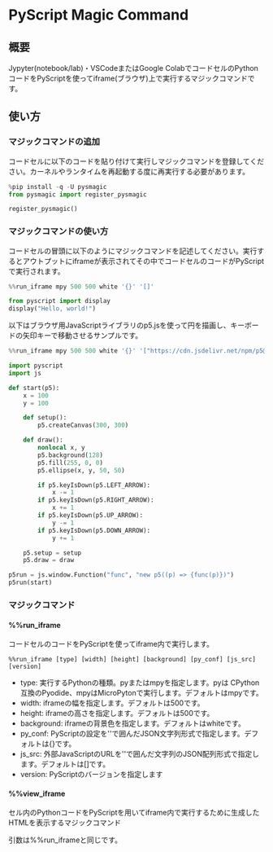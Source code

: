 # PyScript Magic Command

## 概要

Jypyter(notebook/lab)・VSCodeまたはGoogle ColabでコードセルのPythonコードをPyScriptを使ってiframe(ブラウザ)上で実行するマジックコマンドです。

## 使い方

### マジックコマンドの追加

コードセルに以下のコードを貼り付けて実行しマジックコマンドを登録してください。カーネルやランタイムを再起動する度に再実行する必要があります。

```python
%pip install -q -U pysmagic
from pysmagic import register_pysmagic

register_pysmagic()
```

### マジックコマンドの使い方

コードセルの冒頭に以下のようにマジックコマンドを記述してください。実行するとアウトプットにiframeが表示されてその中でコードセルのコードがPyScriptで実行されます。

```python
%%run_iframe mpy 500 500 white '{}' '[]'

from pyscript import display
display("Hello, world!")
```

以下はブラウザ用JavaScriptライブラリのp5.jsを使って円を描画し、キーボードの矢印キーで移動させるサンプルです。

```python
%%run_iframe mpy 500 500 white '{}' '["https://cdn.jsdelivr.net/npm/p5@1.9.4/lib/p5.js"]'

import pyscript
import js

def start(p5):
    x = 100
    y = 100

    def setup():
        p5.createCanvas(300, 300)

    def draw():
        nonlocal x, y
        p5.background(128)
        p5.fill(255, 0, 0)
        p5.ellipse(x, y, 50, 50)

        if p5.keyIsDown(p5.LEFT_ARROW):
            x -= 1
        if p5.keyIsDown(p5.RIGHT_ARROW):
            x += 1
        if p5.keyIsDown(p5.UP_ARROW):
            y -= 1
        if p5.keyIsDown(p5.DOWN_ARROW):
            y += 1

    p5.setup = setup
    p5.draw = draw

p5run = js.window.Function("func", "new p5((p) => {func(p)})")
p5run(start)
```

### マジックコマンド

#### %%run_iframe

コードセルのコードをPyScriptを使ってiframe内で実行します。

```jupyter
%%run_iframe [type] [width] [height] [background] [py_conf] [js_src] [version]
```

- type: 実行するPythonの種類。pyまたはmpyを指定します。pyは CPython互換のPyodide、mpyはMicroPytonで実行します。デフォルトはmpyです。
- width: iframeの幅を指定します。デフォルトは500です。
- height: iframeの高さを指定します。デフォルトは500です。
- background: iframeの背景色を指定します。デフォルトはwhiteです。
- py_conf: PyScriptの設定を''で囲んだJSON文字列形式で指定します。デフォルトは{}です。
- js_src: 外部JavaScriptのURLを''で囲んだ文字列のJSON配列形式で指定します。デフォルトは[]です。
- version: PyScriptのバージョンを指定します

#### %%view_iframe

セル内のPythonコードをPyScriptを用いてiframe内で実行するために生成したHTMLを表示するマジックコマンド

引数は%%run_iframeと同じです。
